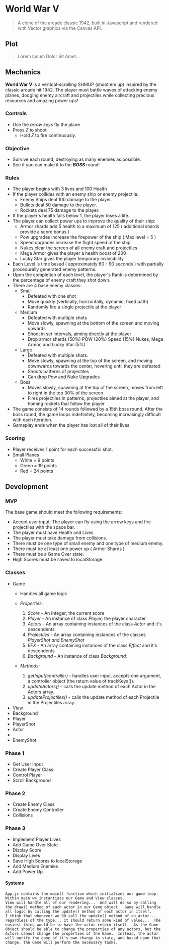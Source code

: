 # World War V

> A clone of the arcade classic 1942, built in Javascript and rendered with Vector graphics via the Canvas API.

## Plot

> Lorem Ipsum Dolor Sit Amet...

## Mechanics

**World War V** is a vertical-scrolling SHMUP (shoot em up) inspired by the classic arcade hit 1942.  The player must battle waves of attacking enemy planes, dodging enemy aircraft and projectiles while collecting precious resources and amazing power ups!

### Controls

- Use the *arrow keys* fly the plane
- Press *Z* to shoot
    - Hold *Z* to fire continuously.

### Objective

- Survive each round, destroying as many enemies as possible.
- See if you can make it to the ***BOSS*** round!

### Rules

- The player begins with 3 lives and 100 Health
- If the player collides with an enemy ship or enemy projectile:
    - Enemy Ships deal 100 damage to the player.
    - Bullets deal 50 damage to the player.
    - Rockets deal 75 damage to the player.
- If the player's health falls below 1, the player loses a life.
- The player can collect power ups to improve the quality of their ship:
    - Armor shards add 5 health to a maximum of 125 ( additional shards provide a score bonus )
    - Pow upgrades increase the firepower of the ship ( Max level = 5 )
    - Speed upgrades increase the flight speed of the ship
    - Nukes clear the screen of all enemy craft and projectiles
    - Mega Armor gives the player a health boost of 200
    - Lucky Star gives the player temporary invincibility
- Each Level is time based ( approximately 60 - 90 seconds ) with partially procedurally generated enemy patterns.
- Upon the completion of each level, the player's Rank is determined by the percentage of enemy craft they shot down.
- There are 4 base enemy classes:
    - Small
        - Defeated with one shot
        - Move quickly (vertically, horizontally, dynamic, fixed path)
        - Randomly fire a single projectile at the player
    - Medium
        - Defeated with multiple shots
        - Move slowly, spawning at the bottom of the screen and moving upwards
        - Shoot in set intervals, aiming directly at the player
        - Drop armor shards (50%) POW (20%) Speed (15%) Nukes, Mega Armor, and Lucky Star (5%)
    - Large
        - Defeated with multiple shots.
        - Move slowly, spawning at the top of the screen, and moving downwards towards the center, hovering until they are defeated
        - Shoots patterns of projectiles
        - Can drop Pow and Nuke Upgrades
    - Boss
        - Moves slowly, spawning at the top of the screen, moves from left to right in the top 30% of the screen
        - Fires projectiles in patterns, projectiles aimed at the player, and homing rockets that follow the player
- The game consists of 14 rounds followed by a 15th boss round.  After the boss round, the game loops indefinitely, becoming increasingly difficult with each iteration.
- Gameplay ends when the player has lost all of their lives

### Scoring

- Player receives 1 point for each successful shot.
- Small Planes
    - White = 9 points
    - Green = 19 points
    - Red = 24 points

## Development

### MVP

The base game should meet the following requirements:

- Accept user input: The player can fly using the arrow keys and fire projectiles with the space bar.
- The player must have Health and Lives
- The player must take damage from collisions.
- There must be one type of small enemy and one type of medium enemy.
- There must be at least one power up ( Armor Shards )
- There must be a Game Over state.
- High Scores must be saved to localStorage

### Classes

- Game
    - Handles all game logic
    - *Properties:*
        1. *Score* - An Integer; the current score
        1. *Player* - An instance of class *Player;* the player character
        1. *Actors* - An array containing instances of the class *Actor* and it's descendents
        1. *Projectiles* - An array containing instances of the classes *PlayerShot and EnemyShot*
        1. *EFX* - An array containing instances of the class *Effect* and it's descendents
        1. *Background* - An instance of class *Background;*
        
    - *Methods:*
        1. *getInput(controller)* - handles user input.  accepts one argument, a controller object (the return value of trackKeys()).
        2. *updateActors()* - calls the update method of each Actor in the Actors array.
        1. *updateProjectiles()* - calls the update method of each Projectile in the Projectiles array.
- View
- Background
- Player
- PlayerShot
- Actor
- 
- EnemyShot

### Phase 1

- Get User Input
- Create Player Class
- Control Player
- Scroll Background

### Phase 2

- Create Enemy Class
- Create Enemy Controller
- Collisions

### Phase 3

- Implement Player Lives
- Add Game Over State
- Display Score
- Display Lives
- Save High Scores to localStorage
- Add Medium Enemies
- Add Power Up

#### Systems

    App.js contains the main() function which initializes our game loop.  Within main we instantiate our Game and View classes.
    View will handle all of our rendering...  And will do so by calling the draw() method of each actor in our Game object.  Game will handle all logic by calling the update() method of each actor in itself.
    I think that whenever we DO call the update() method of an actor... regardless of the type... it should return some kind of value...  The easiest thing would be to have the actor return itself.  As the Game Object should be able to change the properties of any actors, but the Actors cannot change the properties of the Game.  Instead, the actor will notify the game of it's own change in state, and based upon that change, the Game will perform the necessary tasks.